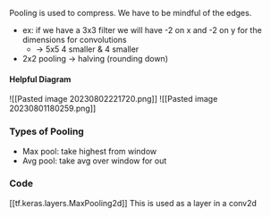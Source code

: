 Pooling is used to compress. We have to be mindful of the edges.
- ex: if we have a 3x3 filter we will have -2 on x and -2 on y for the dimensions for convolutions
	- -> 5x5 4 smaller & 4 smaller
- 2x2 pooling -> halving (rounding down)

#### Helpful Diagram
![[Pasted image 20230802221720.png]]
![[Pasted image 20230801180259.png]]

### Types of Pooling
* Max pool: take highest from window
* Avg pool: take avg over window for out

### Code
[[tf.keras.layers.MaxPooling2d]]
This is used as a layer in a conv2d
